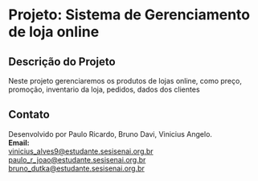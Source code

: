 
# **Projeto: Sistema de Gerenciamento de loja online**

## Descrição do Projeto

Neste projeto gerenciaremos os produtos de lojas online, como preço, promoção, inventario da loja, pedidos, dados dos clientes


## Contato

Desenvolvido por Paulo Ricardo, Bruno Davi, Vinicius Angelo.  
**Email:** <br/>vinicius_alves9@estudante.sesisenai.org.br <br/>
       paulo_r_joao@estudante.sesisenai.org.br <br/>
       bruno_dutka@estudante.sesisenai.org.br
